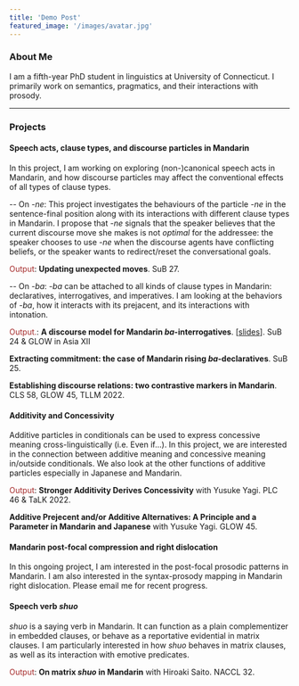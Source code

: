 ```yaml
---
title: 'Demo Post'
featured_image: '/images/avatar.jpg'
---
```


### About Me

I am a fifth-year PhD student in linguistics at University of Connecticut. I primarily work on semantics, pragmatics, and their interactions with prosody.

---

### Projects

#### Speech acts, clause types, and discourse particles in Mandarin

In this project, I am working on exploring (non-)canonical speech acts in Mandarin, and how discourse particles may affect the conventional effects of all types of clause types.

-- On *-ne*: This project investigates the behaviours of the particle *-ne* in the sentence-final position along with its interactions with different clause types in Mandarin. I propose that *-ne* signals that the speaker believes that the current discourse move she makes is not *optimal* for the addressee: the speaker chooses to use *-ne* when the discourse agents have conflicting beliefs, or the speaker wants to redirect/reset the conversational goals.

<span style="color:Brown">Output</span>: **Updating unexpected moves**. SuB 27.

-- On *-ba*: *-ba* can be attached to all kinds of clause types in Mandarin: declaratives, interrogatives, and imperatives. I am looking at the behaviors of *-ba*, how it interacts with its prejacent, and its interactions with intonation.

<span style="color:Brown">Output.</span>: **A discourse model for Mandarin *ba*-interrogatives**. \[[slides](https://drive.google.com/open?id=1FVLrZuB1UWb8gKZsTLl51EWy0KZ9eT0W)\]. SuB 24 & GLOW in Asia XII

**Extracting commitment: the case of Mandarin rising *ba*-declaratives**. SuB 25.

**Establishing discourse relations: two contrastive markers in Mandarin**. CLS 58, GLOW 45, TLLM 2022.

#### Additivity and Concessivity

Additive particles in conditionals can be used to express concessive meaning cross-linguistically (i.e. Even if…). In this project, we are interested in the connection between additive meaning and concessive meaning in/outside conditionals. We also look at the other functions of additive particles especially in Japanese and Mandarin.

<span style="color:Brown">Output</span>: **Stronger Additivity Derives Concessivity** with Yusuke Yagi. PLC 46 & TaLK 2022.

**Additive Prejecent and/or Additive Alternatives: A Principle and a Parameter in Mandarin and Japanese** with Yusuke Yagi. GLOW 45.

#### Mandarin post-focal compression and right dislocation

In this ongoing project, I am interested in the post-focal prosodic patterns in Mandarin. I am also interested in the syntax-prosody mapping in Mandarin right dislocation. Please email me for recent progress.

#### Speech verb *shuo*

*shuo* is a saying verb in Mandarin. It can function as a plain complementizer in embedded clauses, or behave as a reportative evidential in matrix clauses. I am particularly interested in how *shuo* behaves in matrix clauses, as well as its interaction with emotive predicates.

<span style="color:Brown">Output</span>: **On matrix *shuo* in Mandarin** with Hiroaki Saito. NACCL 32.

